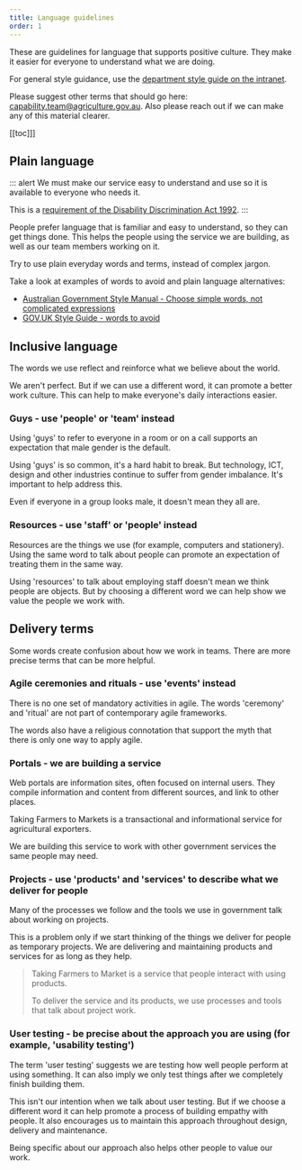 ```yaml
---
title: Language guidelines
order: 1
---
```


These are guidelines for language that supports positive culture. They make it easier for everyone to understand what we are doing.

For general style guidance, use the [department style guide on the intranet](https://ausgovenvironment.sharepoint.com/sites/AWE-intranet/SitePages/Forms-and-templates.aspx).

Please suggest other terms that should go here: [capability.team@agriculture.gov.au](mailto:capability.team@agriculture.gov.au). Also please reach out if we can make any of this material clearer.

[[toc]]]

## Plain language

::: alert
We must make our service easy to understand and use so it is available to everyone who needs it.

This is a [requirement of the Disability Discrimination Act 1992](https://www.stylemanual.gov.au/user-needs/accessibility-and-inclusion/agency-responsibilities-and-commitments#other_accessibility_guidance_and_standards).
:::

People prefer language that is familiar and easy to understand, so they can get things done. This helps the people using the service we are building, as well as our team members working on it.

Try to use plain everyday words and terms, instead of complex jargon.

Take a look at examples of words to avoid and plain language alternatives:

- [Australian Government Style Manual - Choose simple words, not complicated expressions](https://www.stylemanual.gov.au/writing-and-designing-content/clear-language-and-writing-style/plain-language-and-word-choice#choose_simple_words_not_complicated_expressions)
- [GOV.UK Style Guide - words to avoid](https://www.gov.uk/guidance/style-guide/a-to-z-of-gov-uk-style#words-to-avoid)

## Inclusive language

The words we use reflect and reinforce what we believe about the world.

We aren't perfect. But if we can use a different word, it can promote a better work culture. This can help to make everyone's daily interactions easier.

### Guys - use 'people' or 'team' instead

Using 'guys' to refer to everyone in a room or on a call supports an expectation that male gender is the default.

Using 'guys' is so common, it's a hard habit to break. But technology, ICT, design and other industries continue to suffer from gender imbalance. It's important to help address this.   

Even if everyone in a group looks male, it doesn't mean they all are.

### Resources - use 'staff' or 'people' instead

Resources are the things we use (for example, computers and stationery). Using the same word to talk about people can promote an expectation of treating them in the same way.

Using 'resources' to talk about employing staff doesn't mean we think people are objects. But by choosing a different word we can help show we value the people we work with.

## Delivery terms

Some words create confusion about how we work in teams. There are more precise terms that can be more helpful.

### Agile ceremonies and rituals - use 'events' instead

There is no one set of mandatory activities in agile. The words 'ceremony' and 'ritual' are not part of contemporary agile frameworks.

The words also have a religious connotation that support the myth that there is only one way to apply agile.

### Portals - we are building a service

Web portals are information sites, often focused on internal users. They compile information and content from different sources, and link to other places.

Taking Farmers to Markets is a transactional and informational service for agricultural exporters.

We are building this service to work with other government services the same people may need.

### Projects - use 'products' and 'services' to describe what we deliver for people

Many of the processes we follow and the tools we use in government talk about working on projects.

This is a problem only if we start thinking of the things we deliver for people as temporary projects. We are delivering and maintaining products and services for as long as they help.

> Taking Farmers to Market is a service that people interact with using products.
>
> To deliver the service and its products, we use processes and tools that talk about project work.

### User testing - be precise about the approach you are using (for example, 'usability testing')
 
The term 'user testing' suggests we are testing how well people perform at using something. It can also imply we only test things after we completely finish building them.

This isn't our intention when we talk about user testing. But if we choose a different word it can help promote a process of building empathy with people. It also encourages us to maintain this approach throughout design, delivery and maintenance.

Being specific about our approach also helps other people to value our work.


